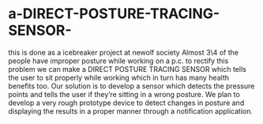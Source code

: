 # a-DIRECT-POSTURE-TRACING-SENSOR-

this is done as a icebreaker project at newolf society
 Almost 3\4 of the people have improper posture while working on a p.c. to rectify this problem we can make a DIRECT POSTURE TRACING SENSOR which tells the user to sit properly while working which in turn has many health benefits too.
 Our solution is to develop a sensor which detects the pressure points and tells the user if they’re sitting in a wrong posture.
We plan to develop a very rough prototype device to detect changes in posture and displaying the results in a proper manner through a notification application.
